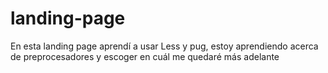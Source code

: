 # landing-page
En esta landing page aprendí a usar Less y pug, estoy aprendiendo acerca de preprocesadores y escoger en cuál me quedaré más adelante
